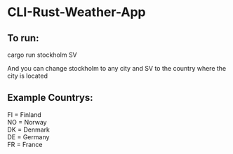 # CLI-Rust-Weather-App

## To run:

cargo run stockholm SV

And you can change stockholm to any city
and SV to the country where the city is located

## Example Countrys:  
FI = Finland  
NO  = Norway  
DK = Denmark  
DE = Germany  
FR  = France  
